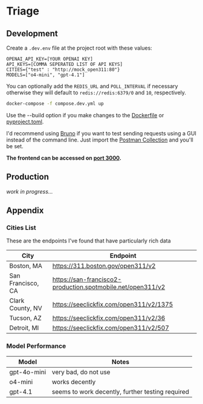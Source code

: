 # Triage

## Development
Create a `.dev.env` file at the project root with these values:
```
OPENAI_API_KEY=[YOUR OPENAI KEY]
API_KEYS=[COMMA SEPERATED LIST OF API KEYS]
CITIES={"test" : "http://mock_open311:80"}
MODELS=["o4-mini", "gpt-4.1"]
```
You can optionally add the `REDIS_URL` and `POLL_INTERVAL` if necessary otherwise they will default to `redis://redis:6379/0` and `10`, respectively.

```bash
docker-compose -f compose.dev.yml up
```
Use the --build option  if you make changes to the [Dockerfile](backend/Dockerfile) or [pyproject.toml](backend/pyproject.toml).

I'd recommend using [Bruno](https://www.usebruno.com/) if you want to test sending requests using a GUI instead of the command line. Just import the [Postman Collection](PostmanCollection.json) and you'll be set.

**The frontend can be accessed on [port 3000](http://localhost:3000).**

## Production
*work in progress...*

## Appendix
### Cities List
These are the endpoints I've found that have particularly rich data

| City              | Endpoint                                                    |
| ----------------- | ----------------------------------------------------------- |
| Boston, MA        | https://311.boston.gov/open311/v2                           |
| San Francisco, CA | https://san-francisco2-production.spotmobile.net/open311/v2 |
| Clark County, NV  | https://seeclickfix.com/open311/v2/1375                     |
| Tucson, AZ        | https://seeclickfix.com/open311/v2/36                       |
| Detroit, MI       | https://seeclickfix.com/open311/v2/507                      |

### Model Performance
| Model       | Notes                                            |
| ----------- | ------------------------------------------------ |
| gpt-4o-mini | very bad, do not use                             |
| o4-mini     | works decently                                   |
| gpt-4.1     | seems to work decently, further testing required |
